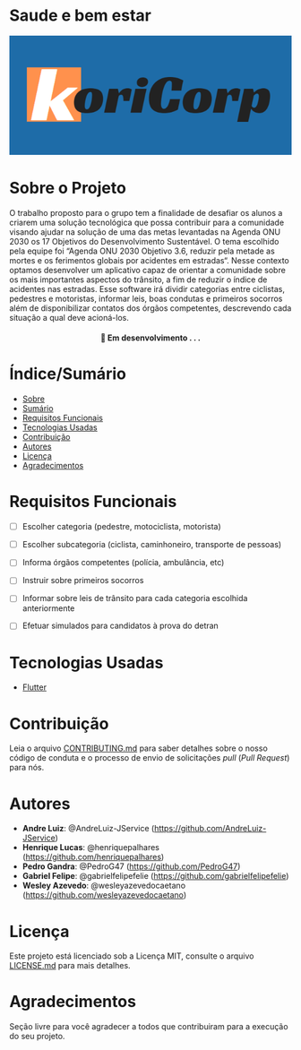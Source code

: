
	

# Saude e bem estar


![capa do projeto](https://github.com/KoriCorporation/TrabalhoPraticoUNA-/blob/main/KoriCorporation.png)

# Sobre o Projeto

O trabalho proposto para o grupo tem a finalidade de desafiar os alunos a
criarem uma solução tecnológica que possa contribuir para a comunidade visando
ajudar na solução de uma das metas levantadas na Agenda ONU 2030 os 17 Objetivos
do Desenvolvimento Sustentável. O tema escolhido pela equipe foi “Agenda ONU 2030
Objetivo 3.6, reduzir pela metade as mortes e os ferimentos globais por acidentes em
estradas“. Nesse contexto optamos desenvolver um aplicativo capaz de orientar a
comunidade sobre os mais importantes aspectos do trânsito, a fim de reduzir o índice de
acidentes nas estradas. Esse software irá dividir categorias entre ciclistas, pedestres e
motoristas, informar leis, boas condutas e primeiros socorros além de disponibilizar
contatos dos órgãos competentes, descrevendo cada situação a qual deve acioná-los.

<h4 align="center"> 
	🚧  Em desenvolvimento . . .
</h4>

# Índice/Sumário

* [Sobre](#sobre-o-projeto)
* [Sumário](#índice/sumário)
* [Requisitos Funcionais](#requisitos-funcionais)
* [Tecnologias Usadas](#tecnologias-usadas)
* [Contribuição](#contribuição)
* [Autores](#autores)
* [Licença](#licença)
* [Agradecimentos](#agradecimentos)


# Requisitos Funcionais 
- [ ] Escolher categoria (pedestre, motociclista,  motorista)
- [ ] Escolher subcategoria (ciclista, caminhoneiro, transporte de pessoas)
- [ ] Informa órgãos competentes (polícia, ambulância, etc)
- [ ] Instruir sobre primeiros socorros
- [ ] Informar sobre leis de trânsito para cada categoria escolhida anteriormente 
- [ ] Efetuar simulados para candidatos à prova do detran


# Tecnologias Usadas


- [Flutter](https://flutter.dev/)


# Contribuição

Leia o arquivo [CONTRIBUTING.md](CONTRIBUTING.md) para saber detalhes sobre o nosso código de conduta e o processo de envio de solicitações *pull* (*Pull Request*) para nós.

# Autores

* **Andre Luiz**: @AndreLuiz-JService (https://github.com/AndreLuiz-JService)
* **Henrique Lucas**: @henriquepalhares (https://github.com/henriquepalhares)
* **Pedro Gandra**: @PedroG47 (https://github.com/PedroG47)
* **Gabriel Felipe**: @gabrielfelipefelie (https://github.com/gabrielfelipefelie)
* **Wesley Azevedo**: @wesleyazevedocaetano (https://github.com/wesleyazevedocaetano)

# Licença

Este projeto está licenciado sob a Licença MIT,  consulte o arquivo [LICENSE.md](https://github.com/KoriCorporation/TrabalhoPraticoUNA-/blob/main/LICENSE) para mais detalhes.

# Agradecimentos

Seção livre para você agradecer a todos que contribuiram para a execução do seu projeto.
